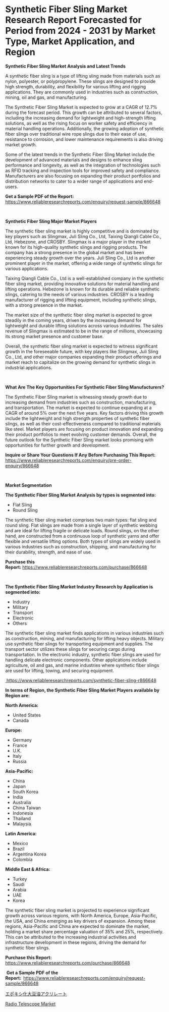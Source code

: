 <p><h1>Synthetic Fiber Sling Market Research Report Forecasted for Period from 2024 -  2031 by Market Type, Market Application, and Region</h1></p><p><strong>Synthetic Fiber Sling Market Analysis and Latest Trends</strong></p>
<p><p>A synthetic fiber sling is a type of lifting sling made from materials such as nylon, polyester, or polypropylene. These slings are designed to provide high strength, durability, and flexibility for various lifting and rigging applications. They are commonly used in industries such as construction, mining, oil and gas, and manufacturing.</p><p>The Synthetic Fiber Sling Market is expected to grow at a CAGR of 12.7% during the forecast period. This growth can be attributed to several factors, including the increasing demand for lightweight and high-strength lifting solutions, as well as the rising focus on worker safety and efficiency in material handling operations. Additionally, the growing adoption of synthetic fiber slings over traditional wire rope slings due to their ease of use, resistance to corrosion, and lower maintenance requirements is also driving market growth.</p><p>Some of the latest trends in the Synthetic Fiber Sling Market include the development of advanced materials and designs to enhance sling performance and longevity, as well as the integration of technologies such as RFID tracking and inspection tools for improved safety and compliance. Manufacturers are also focusing on expanding their product portfolios and distribution networks to cater to a wider range of applications and end-users.</p></p>
<p><strong>Get a Sample PDF of the Report:&nbsp;</strong> <a href="https://www.reliableresearchreports.com/enquiry/request-sample/866648">https://www.reliableresearchreports.com/enquiry/request-sample/866648</a></p>
<p>&nbsp;</p>
<p><strong>Synthetic Fiber Sling Major Market Players</strong></p>
<p><p>The synthetic fiber sling market is highly competitive and is dominated by key players such as Slingmax, Juli Sling Co., Ltd, Taixing Qiangli Cable Co., Ltd, Hebezone, and CROSBY. Slingmax is a major player in the market known for its high-quality synthetic slings and rigging products. The company has a strong presence in the global market and has been experiencing steady growth over the years. Juli Sling Co., Ltd is another prominent player in the market, offering a wide range of synthetic slings for various applications. </p><p>Taixing Qiangli Cable Co., Ltd is a well-established company in the synthetic fiber sling market, providing innovative solutions for material handling and lifting operations. Hebezone is known for its durable and reliable synthetic slings, catering to the needs of various industries. CROSBY is a leading manufacturer of rigging and lifting equipment, including synthetic slings, with a strong presence in the market.</p><p>The market size of the synthetic fiber sling market is expected to grow steadily in the coming years, driven by the increasing demand for lightweight and durable lifting solutions across various industries. The sales revenue of Slingmax is estimated to be in the range of millions, showcasing its strong market presence and customer base.</p><p>Overall, the synthetic fiber sling market is expected to witness significant growth in the foreseeable future, with key players like Slingmax, Juli Sling Co., Ltd, and other major companies expanding their product offerings and market reach to capitalize on the growing demand for synthetic slings in industrial applications.</p></p>
<p>&nbsp;</p>
<p><strong>What Are The Key Opportunities For Synthetic Fiber Sling Manufacturers?</strong></p>
<p><p>The Synthetic Fiber Sling market is witnessing steady growth due to increasing demand from industries such as construction, manufacturing, and transportation. The market is expected to continue expanding at a CAGR of around 5% over the next five years. Key factors driving this growth include the lightweight and high strength properties of synthetic fiber slings, as well as their cost-effectiveness compared to traditional materials like steel. Market players are focusing on product innovation and expanding their product portfolios to meet evolving customer demands. Overall, the future outlook for the Synthetic Fiber Sling market looks promising with opportunities for further growth and development.</p></p>
<p><strong>Inquire or Share Your Questions If Any Before Purchasing This Report:</strong> <a href="https://www.reliableresearchreports.com/enquiry/pre-order-enquiry/866648">https://www.reliableresearchreports.com/enquiry/pre-order-enquiry/866648</a></p>
<p>&nbsp;</p>
<p><strong>Market Segmentation</strong></p>
<p><strong>The Synthetic Fiber Sling Market Analysis by types is segmented into:</strong></p>
<p><ul><li>Flat Sling</li><li>Round Sling</li></ul></p>
<p><p>The synthetic fiber sling market comprises two main types: flat sling and round sling. Flat slings are made from a single layer of synthetic webbing and are ideal for lifting fragile or delicate loads. Round slings, on the other hand, are constructed from a continuous loop of synthetic yarns and offer flexible and versatile lifting options. Both types of slings are widely used in various industries such as construction, shipping, and manufacturing for their durability, strength, and ease of use.</p></p>
<p><strong>Purchase this Report:&nbsp;</strong><a href="https://www.reliableresearchreports.com/purchase/866648">https://www.reliableresearchreports.com/purchase/866648</a></p>
<p>&nbsp;</p>
<p><strong>The Synthetic Fiber Sling Market Industry Research by Application is segmented into:</strong></p>
<p><ul><li>Industry</li><li>Military</li><li>Transport</li><li>Electronic</li><li>Others</li></ul></p>
<p><p>The synthetic fiber sling market finds applications in various industries such as construction, mining, and manufacturing for lifting heavy objects. Military use synthetic fiber slings for transporting equipment and supplies. The transport sector utilizes these slings for securing cargo during transportation. In the electronic industry, synthetic fiber slings are used for handling delicate electronic components. Other applications include agriculture, oil and gas, and marine industries where synthetic fiber slings are used for lifting, towing, and securing equipment.</p></p>
<p><a href="https://www.reliableresearchreports.com/synthetic-fiber-sling-r866648">&nbsp;https://www.reliableresearchreports.com/synthetic-fiber-sling-r866648</a></p>
<p><strong>In terms of Region, the Synthetic Fiber Sling Market Players available by Region are:</strong></p>
<p>
    <p> <strong> North America: </strong>
        <ul>
            <li>United States</li>
            <li>Canada</li>
        </ul>
        </p> 
    <p> <strong> Europe: </strong>
        <ul>
            <li>Germany</li>
            <li>France</li>
            <li>U.K.</li>
            <li>Italy</li>
            <li>Russia</li>
        </ul>
        </p> 
    <p> <strong> Asia-Pacific: </strong>
        <ul>
            <li>China</li>
            <li>Japan</li>
            <li>South Korea</li>
            <li>India</li>
            <li>Australia</li>
            <li>China Taiwan</li>
            <li>Indonesia</li>
            <li>Thailand</li>
            <li>Malaysia</li>
        </ul>
        </p> 
    <p> <strong> Latin America: </strong>
        <ul>
            <li>Mexico</li>
            <li>Brazil</li>
            <li>Argentina Korea</li>
            <li>Colombia</li>
        </ul>
        </p> 
    <p> <strong> Middle East & Africa: </strong>
        <ul>
            <li>Turkey</li>
            <li>Saudi</li>
            <li>Arabia</li>
            <li>UAE</li>
            <li>Korea</li>
        </ul>
    </p>
    </p>
<p><p>The synthetic fiber sling market is projected to experience significant growth across various regions, with North America, Europe, Asia-Pacific, the USA, and China emerging as key drivers of expansion. Among these regions, Asia-Pacific and China are expected to dominate the market, holding a market share percentage valuation of 35% and 25%, respectively. This can be attributed to the increasing industrial activities and infrastructure development in these regions, driving the demand for synthetic fiber slings.</p></p>
<p><strong>Purchase this Report: </strong><a href="https://www.reliableresearchreports.com/purchase/866648">https://www.reliableresearchreports.com/purchase/866648</a></p>
<p>&nbsp;<strong>Get a Sample PDF of the Report:&nbsp;&nbsp;</strong><a href="https://www.reliableresearchreports.com/enquiry/request-sample/866648">https://www.reliableresearchreports.com/enquiry/request-sample/866648</a></p>
<p><strong></strong></p>
<p><p><a href="https://github.com/ksxzwxabcuynh011/Market-Research-Report-List-1/blob/main/968207531225.md">エポキシ化大豆油アクリレート</a></p><p><a href="https://github.com/BryceTownsendr/Market-Research-Report-List-4/blob/main/radio-telescope-market.md">Radio Telescope Market</a></p></p>